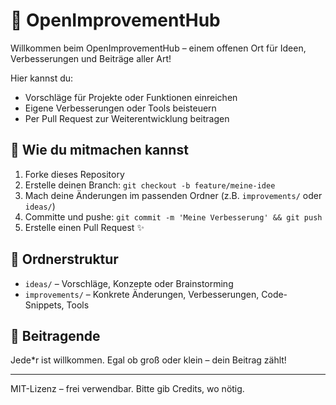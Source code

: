 # 🌟 OpenImprovementHub

Willkommen beim OpenImprovementHub – einem offenen Ort für Ideen, Verbesserungen und Beiträge aller Art!

Hier kannst du:
- Vorschläge für Projekte oder Funktionen einreichen
- Eigene Verbesserungen oder Tools beisteuern
- Per Pull Request zur Weiterentwicklung beitragen

## 🔧 Wie du mitmachen kannst

1. Forke dieses Repository
2. Erstelle deinen Branch: `git checkout -b feature/meine-idee`
3. Mach deine Änderungen im passenden Ordner (z.B. `improvements/` oder `ideas/`)
4. Committe und pushe: `git commit -m 'Meine Verbesserung' && git push`
5. Erstelle einen Pull Request ✨

## 📂 Ordnerstruktur

- `ideas/` – Vorschläge, Konzepte oder Brainstorming
- `improvements/` – Konkrete Änderungen, Verbesserungen, Code-Snippets, Tools

## 🤝 Beitragende

Jede*r ist willkommen. Egal ob groß oder klein – dein Beitrag zählt!

---

MIT-Lizenz – frei verwendbar. Bitte gib Credits, wo nötig.
